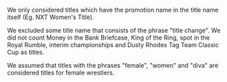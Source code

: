 We only considered titles which have the promotion name in the title name itself (Eg. NXT Women's Title).

We excluded some title name that consists of the phrase "title change". We did not count Money in the Bank Briefcase, King of the Ring, spot in the Royal Rumble, interim championships and Dusty Rhodes Tag Team Classic Cup as titles.

We assumed that titles with the phrases "female", "women" and "diva" are considered titles for female wrestlers.